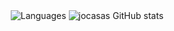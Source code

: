 <div align="center">
    <img src="https://github-readme-stats-three-red-67.vercel.app/api/top-langs?username=jocasas&theme=chartreuse-dark&hide=jupyter%20notebook&count_private=true&layout=compact" alt="Languages" />
    <img src="https://github-readme-stats-three-red-67.vercel.app/api?username=jocasas&theme=chartreuse-dark&include_all_commits=true&count_private=true&hide_rank=true" alt="jocasas GitHub stats" />
</div>
